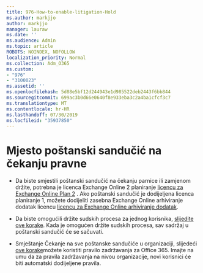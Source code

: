 ```yaml
---
title: 976-How-to-enable-litigation-Hold
ms.author: markjjo
author: markjjo
manager: lauraw
ms.date: ''
ms.audience: Admin
ms.topic: article
ROBOTS: NOINDEX, NOFOLLOW
localization_priority: Normal
ms.collection: Adm_O365
ms.custom:
- "976"
- "3100023"
ms.assetid: ''
ms.openlocfilehash: 5d88e5bf12d244943e1d985522deb2443f6bb844
ms.sourcegitcommit: 699ac3b0d66e0640f8e933eba3c2a4ba1cfcf3c7
ms.translationtype: MT
ms.contentlocale: hr-HR
ms.lasthandoff: 07/30/2019
ms.locfileid: "35937850"
---
```

# <a name="place-a-mailbox-on-legal-hold"></a>Mjesto poštanski sandučić na čekanju pravne

- Da biste smjestili poštanski sandučić na čekanju parnice ili zamjenom držite, potrebna je licenca Exchange Online 2 planiranje [licencu za Exchange Online Plan 2](https://docs.microsoft.com/office365/servicedescriptions/office-365-platform-service-description/office-365-plan-options) . Ako poštanski sandučić je dodijeljena licenca planiranje 1, možete dodijeliti zasebna Exchange Online arhiviranje dodatak licencu [licencu za Exchange Online arhiviranje dodatak](https://docs.microsoft.com/office365/servicedescriptions/exchange-online-archiving-service-description).

- Da biste omogućili držite sudskih procesa za jednog korisnika, [slijedite ove korake](https://docs.microsoft.com/office365/SecurityCompliance/place-a-mailbox-on-litigation-hold). Kada je omogućen držite sudskih procesa, sav sadržaj u poštanski sandučić će se sačuvati.

- Smještanje Čekanje na sve poštanske sandučiće u organizaciji, slijedeći [ove korake](https://docs.microsoft.com/en-us/office365/securitycompliance/create-a-litigation-hold)možete koristiti pravilo zadržavanja za Office 365. Imajte na umu da za pravila zadržavanja na nivou organizacije, novi korisnici će biti automatski dodijeljene pravila.
